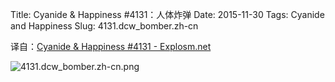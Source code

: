 Title: Cyanide & Happiness #4131：人体炸弹
Date: 2015-11-30
Tags: Cyanide and Happiness
Slug: 4131.dcw_bomber.zh-cn

译自：[Cyanide & Happiness #4131 - Explosm.net](http://explosm.net/comics/4131/)


![4131.dcw_bomber.zh-cn.png](/static/images/comics/4131.dcw_bomber.zh-cn.png)
